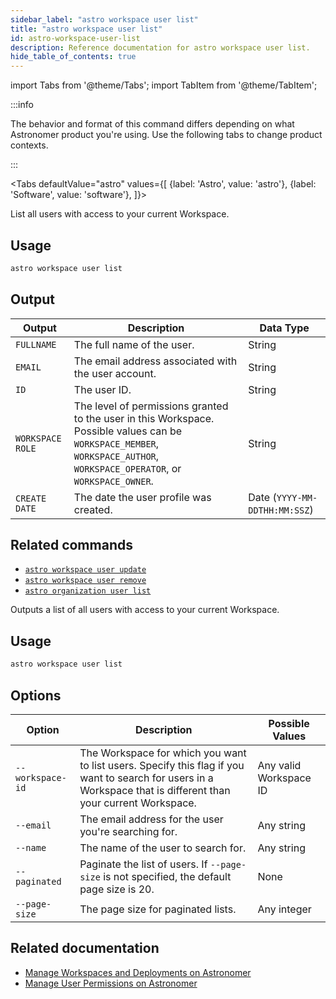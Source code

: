 ```yaml
---
sidebar_label: "astro workspace user list"
title: "astro workspace user list"
id: astro-workspace-user-list
description: Reference documentation for astro workspace user list.
hide_table_of_contents: true
---
```


import Tabs from '@theme/Tabs';
import TabItem from '@theme/TabItem';

:::info

The behavior and format of this command differs depending on what Astronomer product you're using. Use the following tabs to change product contexts.

:::

<Tabs
defaultValue="astro"
values={[
{label: 'Astro', value: 'astro'},
{label: 'Software', value: 'software'},
]}>
<TabItem value="astro">

List all users with access to your current Workspace.

## Usage

```sh
astro workspace user list
```

## Output

| Output           | Description                                                                                                                                                                | Data Type                     |
| ---------------- | -------------------------------------------------------------------------------------------------------------------------------------------------------------------------- | ----------------------------- |
| `FULLNAME`       | The full name of the user.                                                                                                                                                 | String                        |
| `EMAIL`          | The email address associated with the user account.                                                                                                                        | String                        |
| `ID`             | The user ID.                                                                                                                                                               | String                        |
| `WORKSPACE ROLE` | The level of permissions granted to the user in this Workspace. Possible values can be `WORKSPACE_MEMBER`, `WORKSPACE_AUTHOR`, `WORKSPACE_OPERATOR`, or `WORKSPACE_OWNER`. | String                        |
| `CREATE DATE`    | The date the user profile was created.                                                                                                                                     | Date (`YYYY-MM-DDTHH:MM:SSZ`) |

## Related commands

- [`astro workspace user update`](cli/astro-workspace-user-update.md)
- [`astro workspace user remove`](cli/astro-workspace-user-remove.md)
- [`astro organization user list`](cli/astro-organization-user-list.md)

</TabItem>
<TabItem value="software">

Outputs a list of all users with access to your current Workspace.

## Usage

```sh
astro workspace user list
```

## Options

| Option           | Description                                                                                                                                                     | Possible Values        |
| ---------------- | --------------------------------------------------------------------------------------------------------------------------------------------------------------- | ---------------------- |
| `--workspace-id` | The Workspace for which you want to list users. Specify this flag if you want to search for users in a Workspace that is different than your current Workspace. | Any valid Workspace ID |
| `--email`        | The email address for the user you're searching for.                                                                                                            | Any string             |
| `--name`         | The name of the user to search for.                                                                                                                             | Any string             |
| `--paginated `   | Paginate the list of users. If `--page-size` is not specified, the default page size is 20.                                                                     | None                   |
| `--page-size`    | The page size for paginated lists.                                                                                                                              | Any integer            |

## Related documentation

- [Manage Workspaces and Deployments on Astronomer](https://docs.astronomer.io/software/manage-workspaces)
- [Manage User Permissions on Astronomer](https://docs.astronomer.io/software/workspace-permissions)

</TabItem>
</Tabs>
